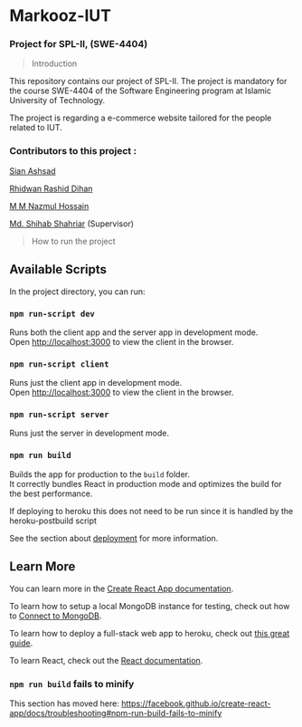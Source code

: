 # Markooz-IUT
### Project for SPL-II, (SWE-4404)
 
> Introduction 

This repository contains our project of SPL-II. The project is mandatory for the course SWE-4404 of the Software Engineering program at Islamic University of Technology.

The project is regarding a e-commerce website tailored for the people related to IUT. 


### Contributors to this project :

[Sian Ashsad](https://www.github.com/51AN)

[Rhidwan Rashid Dihan](https://www.github.com/dihan141)

[M M Nazmul Hossain](https://www.github.com/nazmul4532)

[Md. Shihab Shahriar]() (Supervisor)


> How to run the project


## Available Scripts

In the project directory, you can run:

### `npm run-script dev`

Runs both the client app and the server app in development mode.<br>
Open [http://localhost:3000](http://localhost:3000) to view the client in the browser.

### `npm run-script client`

Runs just the client app in development mode.<br>
Open [http://localhost:3000](http://localhost:3000) to view the client in the browser.


### `npm run-script server`

Runs just the server in development mode.<br>


### `npm run build`

Builds the app for production to the `build` folder.<br>
It correctly bundles React in production mode and optimizes the build for the best performance.

If deploying to heroku this does not need to be run since it is handled by the heroku-postbuild script<br>

See the section about [deployment](https://facebook.github.io/create-react-app/docs/deployment) for more information.

## Learn More

You can learn more in the [Create React App documentation](https://facebook.github.io/create-react-app/docs/getting-started).

To learn how to setup a local MongoDB instance for testing, check out how to [Connect to MongoDB](https://docs.mongodb.com/guides/server/drivers/).

To learn how to deploy a full-stack web app to heroku, check out [this great guide](https://daveceddia.com/deploy-react-express-app-heroku/).

To learn React, check out the [React documentation](https://reactjs.org/).

### `npm run build` fails to minify

This section has moved here: https://facebook.github.io/create-react-app/docs/troubleshooting#npm-run-build-fails-to-minify
